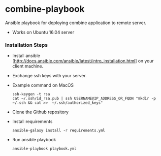 # combine-playbook
Ansible playbook for deploying combine application to remote server.


 * Works on Ubuntu 16.04 server

### Installation Steps

 * Install ansible [http://docs.ansible.com/ansible/latest/intro_installation.html] on your client machine.

 * Exchange ssh keys with your server. 

 * Example command on MacOS

   ```
   ssh-keygen -t rsa
   cat ~/.ssh/id_rsa.pub | ssh USERNAME@IP_ADDRESS_OR_FQDN "mkdir -p ~/.ssh && cat >>  ~/.ssh/authorized_keys"
   ```


 * Clone the Github repository

 * Install requirements
   ```
   ansible-galaxy install -r requirements.yml
   ```

 * Run ansible playbook
   ```
   ansible-playbook playbook.yml
   ```
